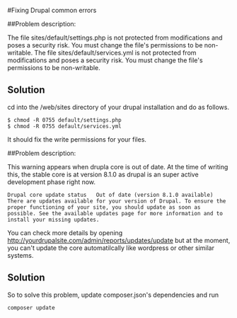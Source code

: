 #Fixing Drupal common errors

##Problem description: 

The file sites/default/settings.php is not protected from modifications and poses a security risk. You must change the file's permissions to be non-writable.
The file sites/default/services.yml is not protected from modifications and poses a security risk. You must change the file's permissions to be non-writable.

## Solution 

cd into the /web/sites directory of your drupal installation and do as follows. 

    $ chmod -R 0755 default/settings.php
    $ chmod -R 0755 default/services.yml 
    
It should fix the write permissions for your files. 


##Problem description: 

This warning appears when drupla core is out of date. At the time of writing this, the stable core is at version 8.1.0 as drupal is an super active development phase right now. 

    Drupal core update status	Out of date (version 8.1.0 available)
    There are updates available for your version of Drupal. To ensure the proper functioning of your site, you should update as soon as possible. See the available updates page for more information and to install your missing updates.

You can check more details by opening <http://yourdrupalsite.com/admin/reports/updates/update> but at the moment, you can't update the core automatilcally like wordpress or other similar systems. 

## Solution 

So to solve this problem, update composer.json's dependencies and run 
    
    composer update
    

